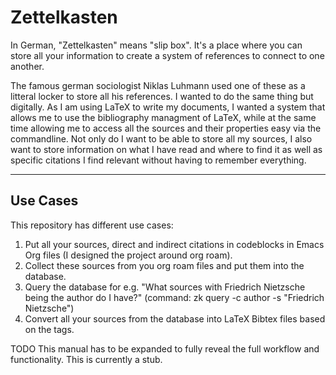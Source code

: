 # Zettelkasten

In German, "Zettelkasten" means "slip box". It's a place where you can store all your information to create a system of references to connect to one another.

The famous german sociologist Niklas Luhmann used one of these as a litteral locker to store all his references.
I wanted to do the same thing but digitally.
As I am using LaTeX to write my documents, I wanted a system that allows me to use the bibliography managment of LaTeX, while at the same time allowing me to access all the sources and their properties easy via the commandline.
Not only do I want to be able to store all my sources, I also want to store information on what I have read and where to find it as well as specific citations I find relevant without having to remember everything.

------

## Use Cases

This repository has different use cases:
1. Put all your sources, direct and indirect citations in codeblocks in Emacs Org files (I designed the project around org roam).
2. Collect these sources from you org roam files and put them into the database.
3. Query the database for e.g. "What sources with Friedrich Nietzsche being the author do I have?" (command: zk query -c author -s "Friedrich Nietzsche")
4. Convert all your sources from the database into LaTeX Bibtex files based on the tags.

TODO This manual has to be expanded to fully reveal the full workflow and functionality. This is currently a stub.
